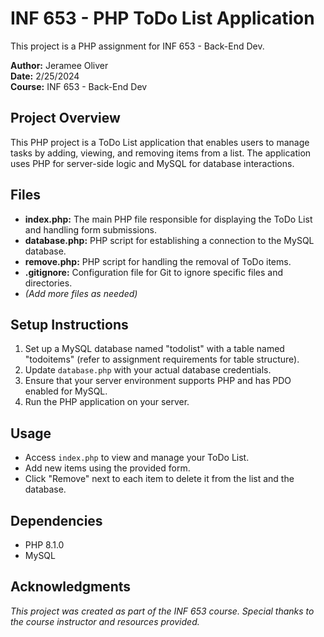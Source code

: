 # INF 653 - PHP ToDo List Application

This project is a PHP assignment for INF 653 - Back-End Dev.

**Author:** Jeramee Oliver  
**Date:** 2/25/2024  
**Course:** INF 653 - Back-End Dev

## Project Overview

This PHP project is a ToDo List application that enables users to manage tasks by adding, viewing, and removing items from a list. The application uses PHP for server-side logic and MySQL for database interactions.

## Files

- **index.php:** The main PHP file responsible for displaying the ToDo List and handling form submissions.
- **database.php:** PHP script for establishing a connection to the MySQL database.
- **remove.php:** PHP script for handling the removal of ToDo items.
- **.gitignore:** Configuration file for Git to ignore specific files and directories.
- *(Add more files as needed)*

## Setup Instructions

1. Set up a MySQL database named "todolist" with a table named "todoitems" (refer to assignment requirements for table structure).
2. Update `database.php` with your actual database credentials.
3. Ensure that your server environment supports PHP and has PDO enabled for MySQL.
4. Run the PHP application on your server.

## Usage

- Access `index.php` to view and manage your ToDo List.
- Add new items using the provided form.
- Click "Remove" next to each item to delete it from the list and the database.

## Dependencies

- PHP 8.1.0
- MySQL

## Acknowledgments

*This project was created as part of the INF 653 course. Special thanks to the course instructor and resources provided.*
